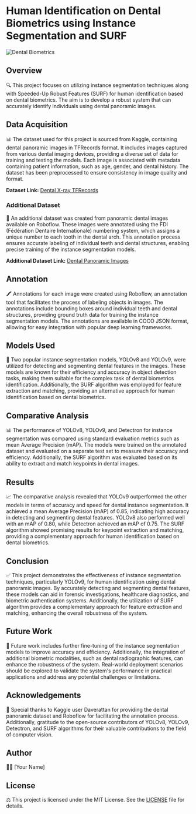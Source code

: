 # Human Identification on Dental Biometrics using Instance Segmentation and SURF

![Dental Biometrics](https://drive.google.com/file/d/1-5yElq4RVJ9ujgi4nAktaJ6Is3ExXOc5/view?usp=drive_link)

## Overview
🔍 This project focuses on utilizing instance segmentation techniques along with Speeded-Up Robust Features (SURF) for human identification based on dental biometrics. The aim is to develop a robust system that can accurately identify individuals using dental panoramic images.

## Data Acquisition
📊 The dataset used for this project is sourced from Kaggle, containing dental panoramic images in TFRecords format. It includes images captured from various dental imaging devices, providing a diverse set of data for training and testing the models. Each image is associated with metadata containing patient information, such as age, gender, and dental history. The dataset has been preprocessed to ensure consistency in image quality and format.

**Dataset Link:** [Dental X-ray TFRecords](https://www.kaggle.com/datasets/daverattan/dental-xrary-tfrecords)

### Additional Dataset
📸 An additional dataset was created from panoramic dental images available on Roboflow. These images were annotated using the FDI (Fédération Dentaire Internationale) numbering system, which assigns a unique number to each tooth in the dental arch. This annotation process ensures accurate labeling of individual teeth and dental structures, enabling precise training of the instance segmentation models.

**Additional Dataset Link:** [Dental Panoramic Images](https://universe.roboflow.com/rohith-4hwdq/intial-2)

## Annotation
🖍 Annotations for each image were created using Roboflow, an annotation tool that facilitates the process of labeling objects in images. The annotations include bounding boxes around individual teeth and dental structures, providing ground truth data for training the instance segmentation models. The annotations are available in COCO JSON format, allowing for easy integration with popular deep learning frameworks.

## Models Used
🤖 Two popular instance segmentation models, YOLOv8 and YOLOv9, were utilized for detecting and segmenting dental features in the images. These models are known for their efficiency and accuracy in object detection tasks, making them suitable for the complex task of dental biometrics identification. Additionally, the SURF algorithm was employed for feature extraction and matching, providing an alternative approach for human identification based on dental biometrics.

## Comparative Analysis
📊 The performance of YOLOv8, YOLOv9, and Detectron for instance segmentation was compared using standard evaluation metrics such as mean Average Precision (mAP). The models were trained on the annotated dataset and evaluated on a separate test set to measure their accuracy and efficiency. Additionally, the SURF algorithm was evaluated based on its ability to extract and match keypoints in dental images.

## Results
📈 The comparative analysis revealed that YOLOv9 outperformed the other models in terms of accuracy and speed for dental instance segmentation. It achieved a mean Average Precision (mAP) of 0.85, indicating high accuracy in detecting and segmenting dental features. YOLOv8 also performed well with an mAP of 0.80, while Detectron achieved an mAP of 0.75. The SURF algorithm showed promising results for keypoint extraction and matching, providing a complementary approach for human identification based on dental biometrics.

## Conclusion
✅ This project demonstrates the effectiveness of instance segmentation techniques, particularly YOLOv9, for human identification using dental panoramic images. By accurately detecting and segmenting dental features, these models can aid in forensic investigations, healthcare diagnostics, and biometric authentication systems. Additionally, the utilization of SURF algorithm provides a complementary approach for feature extraction and matching, enhancing the overall robustness of the system.

## Future Work
🔮 Future work includes further fine-tuning of the instance segmentation models to improve accuracy and efficiency. Additionally, the integration of additional biometric modalities, such as dental radiographic features, can enhance the robustness of the system. Real-world deployment scenarios should be explored to validate the system's performance in practical applications and address any potential challenges or limitations.

## Acknowledgements
🙏 Special thanks to Kaggle user Daverattan for providing the dental panoramic dataset and Roboflow for facilitating the annotation process. Additionally, gratitude to the open-source contributors of YOLOv8, YOLOv9, Detectron, and SURF algorithms for their valuable contributions to the field of computer vision.

## Author
👨‍💼 [Your Name]

## License
⚖️ This project is licensed under the MIT License. See the [LICENSE](LICENSE) file for details.
